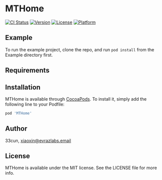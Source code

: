 # MTHome

[![CI Status](https://img.shields.io/travis/33cun/MTHome.svg?style=flat)](https://travis-ci.org/33cun/MTHome)
[![Version](https://img.shields.io/cocoapods/v/MTHome.svg?style=flat)](https://cocoapods.org/pods/MTHome)
[![License](https://img.shields.io/cocoapods/l/MTHome.svg?style=flat)](https://cocoapods.org/pods/MTHome)
[![Platform](https://img.shields.io/cocoapods/p/MTHome.svg?style=flat)](https://cocoapods.org/pods/MTHome)

## Example

To run the example project, clone the repo, and run `pod install` from the Example directory first.

## Requirements

## Installation

MTHome is available through [CocoaPods](https://cocoapods.org). To install
it, simply add the following line to your Podfile:

```ruby
pod 'MTHome'
```

## Author

33cun, xiaoxin@evrazlabs.email

## License

MTHome is available under the MIT license. See the LICENSE file for more info.
